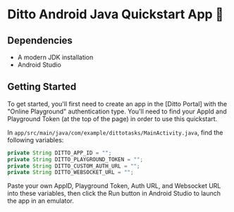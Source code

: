 # Ditto Android Java Quickstart App 🚀

## Dependencies

- A modern JDK installation
- Android Studio

## Getting Started

To get started, you'll first need to create an app in the [Ditto Portal] with the
"Online Playground" authentication type. You'll need to find your AppId and Playground Token
(at the top of the page) in order to use this quickstart.

In `app/src/main/java/com/example/dittotasks/MainActivity.java`, find the following variables:

```java
private String DITTO_APP_ID = "";
private String DITTO_PLAYGROUND_TOKEN = "";
private String DITTO_CUSTOM_AUTH_URL = "";
private String DITTO_WEBSOCKET_URL = "";
```

Paste your own AppID, Playground Token, Auth URL, and Websocket URL into these variables, then click the Run button in Android Studio to launch the app in an emulator.
